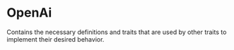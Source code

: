 # OpenAi

Contains the necessary definitions and traits that are used by other traits to implement
their desired behavior.
